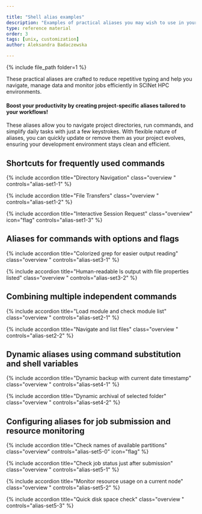 ```yaml
---

title: "Shell alias examples"
description: "Examples of practical aliases you may wish to use in your scripts."
type: reference material
order: 3
tags: [unix, customization]
author: Aleksandra Badaczewska

---
```


{% include file_path folder=1 %}

These practical aliases are crafted to reduce repetitive typing and help you navigate, manage data and monitor jobs efficiently in SCINet HPC environments.

<div class="highlighted highlighted--tip ">
<div class="highlighted__body" markdown="1">

<h4 class="highlighted__heading">Boost your productivity by creating project-specific aliases tailored to your workflows!</h4>

These aliases allow you to navigate project directories, run commands, and simplify daily tasks with just a few keystrokes. 
With flexible nature of aliases, you can quickly update or remove them as your project evolves, ensuring your development environment stays clean and efficient. 

</div></div>



## Shortcuts for frequently used commands

<div class="usa-accordion">

{% include accordion title="Directory Navigation" class="overview " controls="alias-set1-1" %}
<div id="alias-set1-1" class="accordion_content" markdown="1" hidden> 
These shortcuts save time when moving between directories in deep folder hierarchies.
```bash
alias ..='cd ..'                               # Move up one directory
alias ...='cd ../..'                           # Move up two directories
alias to_project='cd /project/my_project'      # Navigate to project directory quickly
```
![aliases for quick navigation]({{ images_path }}/alias/alias_quick_navigation.png)

</div>

{% include accordion title="File Transfers" class="overview " controls="alias-set1-2" %} 
<div id="alias-set1-2" class="accordion_content" markdown="1" hidden> 

Aliases for quick and consistent file transfers using `rsync` or `scp`. 
Useful for transferring large files or datasets between local machines and remote SCINet clusters. 

***NOTE:*** *Below are examples of aliases to be defined on your local machine!*
* **send to Ceres:**
  ```bash
  alias send_proj='rsync --avz --no-p --no-g <dir_name> <SCINetID>@ceres-dtn.scinet.usda.gov:/project/<project_name>'     
  # usage: send_proj
  ```
  This will recursively transfer all new and updated files in the directory `dir_name` on the local machine into directory `/project/project_name/dir_name` on Ceres.
* **get from Atlas:**
  ```bash
  alias get_proj='scp <SCINetID>@atlas-dtn.hpc.msstate.edu:/project/<project_name>/file.ext  <local_path_to_file/>dest.ext' 
  # usage: get_proj
  ```
  This download the `file.ext` file  from`/project/project_name/` on Atlas to the specified path on your local machine.

<div class="highlighted highlighted--tip ">
<div class="highlighted__body" markdown="1">

Learn more about transferring files on SCINet from the [SCINet File Transfer guide](https://scinet.usda.gov/guides/data/datatransfer#scinet-file-transfer) on the SCINet website.
</div></div>
</div>

{% include accordion title="Interactive Session Request"  class="overview" icon="flag"  controls="alias-set1-3" %} 
<div id="alias-set1-3" class="accordion_content" markdown="1" hidden> 

Alias to easily request a 1-hour interactive session on a compute node: 

***NOTE:*** *Remember to specify your `scinet-account` to use for resource allocation!*
```bash
alias get_interactive='salloc -N1 -n1 -t 1:00:00 -A <scinet-account>'
# usage: get_interactive
```
Requests an interactive session with 1 node and 1 core for 1 hour under your specified account, without the need to remember or manually input all the flags.
![alias get_interactive]({{ images_path }}/alias/alias_get_interactive.png)


This alias is particularly useful if your interactive session requirements and account remain consistent across tasks. When you need to preview the exact syntax of your standard request or change options temporarily, you can use:
```bash
type -a get_interactive
```
This reveals the full command behind the alias, allowing you to adjust parameters without needing to look them up in your notes or SLURM guides.


</div>
</div>

## Aliases for commands with options and flags

<div class="usa-accordion">

{% include accordion title="Colorized grep for easier output reading" class="overview " controls="alias-set3-1" %}
<div id="alias-set3-1" class="accordion_content" markdown="1" hidden> 

Enhance your aliases by using ANSI escape codes to colorize outputs and highlight important information like errors or warnings. 
For a deeper dive, check out tutorials on [shell text coloring](../styling) with `echo`, `grep`, `awk` and other commands.

For example:
1. Alias to automatically enable colored output with grep:
  ```bash
  alias grep='grep --color=auto'        
  # usage: grep "pattern" file
  ```
  Makes it easier to spot matches in command-line outputs, especially when filtering large log files.
1. Create an alias to quickly filter and colorize log files:
  ```bash
  # Add this to your .bashrc file to make settings persistent
  alias logcheck='grep -E "ERROR|WARNING" | awk '\''/ERROR/ {print "\033[31m" $0 "\033[0m"} /WARNING/ {print "\033[33m" $0 "\033[0m"}'\'''
  # usage: cat job_output.log | logcheck
  ```
  Your custom `logcheck` command will instantly highlight errors (red) and warnings (yellow) without retyping the full command.
1. Create an alias to catch errors in log files in real time:
  ```bash
  # Add this to your .bashrc file to make settings persistent
  alias tailgrep='tail -f | grep --color=always -E "ERROR|WARNING"'
  # usage: tailgrep slurm-16364729.out
  ```
  This highlights errors and warnings in real-time while continuously monitoring new information added to a log file.

</div>

{% include accordion title="Human-readable ls output with file properties listed" class="overview " controls="alias-set3-2" %} 
<div id="alias-set3-2" class="accordion_content" markdown="1" hidden> 

* Alias to use long-format listing with human-readable file properties:
  ```bash
  alias ll='ls -lh'
  # usage: ll
  ```
  Displays file sizes, permissions, owner, modification date and softlink source path, making it easier to learn file properties.
* Assign a new settings to `LS_COLORS` variable.
  ```bash
  # Add this to your .bashrc file to make settings persistent
  export LS_COLORS='di=01;34:ln=01;36:so=01;35:*.sh=01;32:*.log=01;33'
  alias ls='ls --color=auto'
  ```
  This highlights file types and attributes using colors specified in `LS_COLORS` variable: directories in bold blue (di=01;34), 
  symbolic links in bold cyan (ln=01;36), sockets in bold magenta (so=01;35), shell scripts in bold green (*.sh=01;32) and log files in bold yellow (*.log=01;33).


<div class="highlighted highlighted--tip ">
<div class="highlighted__body" markdown="1">

For a deeper dive, check out tutorials on [shell text coloring](../styling) with `ls` commands.
</div></div>

</div>

</div>

## Combining multiple independent commands

<div class="usa-accordion">

{% include accordion title="Load module and check module list" class="overview " controls="alias-set2-1" %}
<div id="alias-set2-1" class="accordion_content" markdown="1" hidden> 

When you frequently work with specific software (e.g., Python-based projects) on HPC, loading the correct module is a common first step. This alias simplifies the process by combining the loading and verification steps, reducing errors caused by missing dependencies.
```bash
alias load_python='module load python_3 && module list'
# usage: load_python
```
This loads the user-selected `python_3` module and immediately verifies that it has been successfully loaded by listing all currently loaded modules.
![alias to load and list module]({{ images_path }}/alias/alias_load_list_module.png)

<div class="highlighted highlighted--highlighted ">
<div class="highlighted__body" markdown="1">

When working on the SCInet HPC system, remember that modules should only be loaded on compute nodes, either through a SLURM script or when using an interactive session.  

For any development, testing or debugging tasks, always request an interactive session using:
```bash
salloc -N1 -n1 -t 1:00:00 -A <scinet-account>
```
</div></div>

</div>

{% include accordion title="Navigate and list files" class="overview " controls="alias-set2-2" %} 
<div id="alias-set2-2" class="accordion_content" markdown="1" hidden> 

For users working on multiple projects with deep directory structures, navigating to a project and checking its contents is a daily task. This alias makes it easier by combining navigation with an informative directory listing.
```bash
alias start_projectX='cd /project/project_X && ls -lah'
# usage: start_projectX
```
This changes to the `project_X` directory and immediately lists its contents in long format, displaying file details such as size, permissions and modification dates.
![alias navigate and list content]({{ images_path }}/alias/alias_navigate_and_list.png)
</div>

</div>


## Dynamic aliases using command substitution and shell variables

<div class="usa-accordion">

{% include accordion title="Dynamic backup with current date timestamp" class="overview " controls="alias-set4-1" %}
<div id="alias-set4-1" class="accordion_content" markdown="1" hidden> 

Alias to create timestamped backups of important files (e.g., `~/.bashrc`):
```bash
alias backup_config='cp ~/.bashrc ~/backups/bashrc_$(date +%Y%m%d_%H%M%S).copy'
# usage: backup_config
```
This automatically appends the current date and time to the backup filename, making it easy to track multiple versions.
</div>

{% include accordion title="Dynamic archival of selected folder" class="overview " controls="alias-set4-2" %} 
<div id="alias-set4-2" class="accordion_content" markdown="1" hidden> 

Alias to archive a selected folder (e.g., `logs`) based on the name of current directory:
```bash
alias archive_logs='tar -czvf logs_$(basename "$PWD")_$(date +%Y%m%d).tar.gz logs/'
# usage: archive_logs
```
This creates an archive of logs with the current directory name and date, useful for organizing project and reducing storage use.
</div>

</div>


## Configuring aliases for job submission and resource monitoring

<div class="usa-accordion">

{% include accordion title="Check names of available partitions" class="overview" controls="alias-set5-0"  icon="flag" %}
<div id="alias-set5-0" class="accordion_content" markdown="1" hidden> 

Alias to display partitions available on each SCINet cluster:
```bash
alias show_partitions='scontrol show partitions | grep "PartitionName"'
# usage: show_partitions
```
This alias quickly extracts and displays the available partitions, making it easy to see the key details without navigating through lengthy output. It's particularly useful when selecting the correct partition for job submissions.

![alias show partitions]({{ images_path }}/alias/alias_show_partitions.png)

<div class="highlighted highlighted--highlighted ">
<div class="highlighted__body" markdown="1">

To use this alias consistently on both clusters, you need to define it separately in each cluster’s configuration file (e.g., add it to `~/.bashrc` to make it permanent). Once set, you only need to remember the alias name `show_partitions` to get partition details, regardless of which cluster you're on.
</div></div>



For more detailed partition information, you can preview the full command using:
```bash
type -a show_partitions
```
![alias reveal command]({{ images_path }}/alias/alias_reveal_command.png)  
This reveals the real command behind the alias, allowing you to skip the `grep` part and see the complete partition details without searching through notes or user guides.  
![partition details]({{ images_path }}/partition_details.png)


</div>

{% include accordion title="Check job status just after submission" class="overview " controls="alias-set5-1" %}
<div id="alias-set5-1" class="accordion_content" markdown="1" hidden> 

Alias to submit jobs using sbatch and immediately confirm job status:
```bash
alias submit_job='sbatch job_slurm.sh && squeue -u $USER'
# usage: submit_job
```
This submits the job and checks its status right away, ensuring that the submission was successful. It streamlines job submission and status checking in a single command, saving you time and effort.

![alias_submit and check]({{ images_path }}/alias/alias_submit_and_check.png)


This alias is truly useful as a permanent alias if all your SLURM submission scripts are consistently named the same, such as `job_slurm.sh`. 
Even if a compute node hasn't been assigned yet, you can immediately review details such as the correctness of the selected partition, 
job priority or potential errors in the submission. This ensures that any issues can be addressed quickly.

</div>

{% include accordion title="Monitor resource usage on a current node" class="overview " controls="alias-set5-2" %} 
<div id="alias-set5-2" class="accordion_content" markdown="1" hidden> 

Alias to monitor memory and CPU usage on the current node:
- **When the login node feels laggy:** Check for users consuming excessive resources.
- **During an interactive session on a compute node:** Monitor your task’s memory and CPU usage in real-time.  


```bash
alias node_usage='top -b -n1 | head -n 20'
# usage: node_usage
```
This provides a quick snapshot of the most resource-intensive processes without keeping the terminal locked on the `top` command. This can help you diagnose and respond to performance issues efficiently.
![node resource usage]({{ images_path }}/alias/node_resource_usage.png)
</div>

{% include accordion title="Quick disk space check" class="overview " controls="alias-set5-3" %} 
<div id="alias-set5-3" class="accordion_content" markdown="1" hidden> 

Alias to quickly show disk usage in human-readable format for your home directory:
```bash
alias disk_check='du -h --max-depth=1 ~ | sort -h'
# usage: disk_check
```
This displays a sorted list of directories (including hidden folders) and their respective disk usage, helping you quickly identify which folders are consuming the most space.

![alias disk check]({{ images_path }}/alias/alias_disk_check.png)

<div class="highlighted highlighted--tip ">
<div class="highlighted__body" markdown="1">

This alias is particularly useful when troubleshooting or cleaning up large datasets during interactive HPC sessions.
</div></div>

</div>
</div>